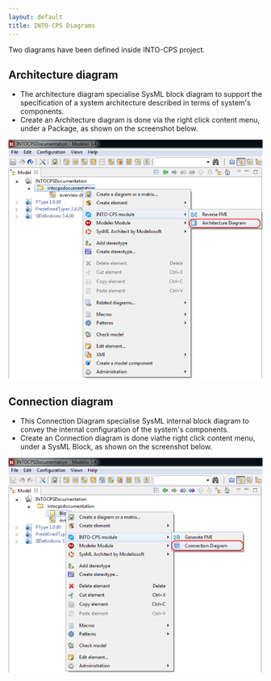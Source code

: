 ```yaml
---
layout: default
title: INTO-CPS Diagrams
---
```

Two diagrams have been defined inside INTO-CPS project. 

## Architecture diagram
* The architecture diagram specialise SysML block diagram to support the specification of a system architecture described in terms of system's components. 
* Create an Architecture diagram is done via the right click content menu, under a Package, as shown on the screenshot below.

![1]



## Connection diagram

* This Connection Diagram specialise SysML internal block diagram to convey the internal configuration of the system's components.
* Create an Connection diagram is done viathe right click content menu, under a SysML Block, as shown on the screenshot below.

![2]

[1]: architecture.png

[2]: connection.png

